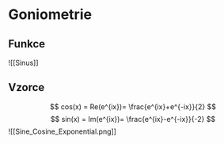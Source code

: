 # Goniometrie

## Funkce
![[Sinus]]

## Vzorce

$$
cos(x) = Re(e^{ix})= \frac{e^{ix}+e^{-ix}}{2}
$$
$$
sin(x) = Im(e^{ix})= \frac{e^{ix}-e^{-ix}}{-2}
$$
![[Sine_Cosine_Exponential.png]]

